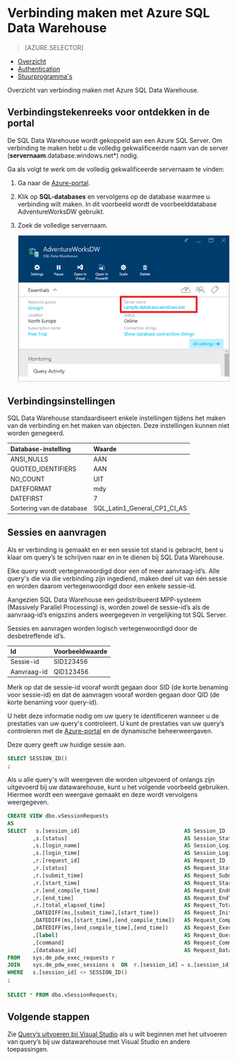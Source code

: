 <properties
   pageTitle="Verbinding maken met Azure SQL Data Warehouse | Microsoft Azure"
   description="Overzicht van verbindingen voor het maken van verbinding met Azure SQL Data Warehouse"
   services="sql-data-warehouse"
   documentationCenter="NA"
   authors="sonyam"
   manager="barbkess"
   editor=""/>

<tags
   ms.service="sql-data-warehouse"
   ms.devlang="NA"
   ms.topic="get-started-article"
   ms.tgt_pltfrm="NA"
   ms.workload="data-services"
   ms.date="06/20/2016"
   ms.author="sonyama;barbkess"/>

# Verbinding maken met Azure SQL Data Warehouse

> [AZURE.SELECTOR]
- [Overzicht](sql-data-warehouse-connect-overview.md)
- [Authentication](sql-data-warehouse-authentication.md)
- [Stuurprogramma's](sql-data-warehouse-connection-strings.md)

Overzicht van verbinding maken met Azure SQL Data Warehouse. 

## Verbindingstekenreeks voor ontdekken in de portal

De SQL Data Warehouse wordt gekoppeld aan een Azure SQL Server. Om verbinding te maken hebt u de volledig gekwalificeerde naam van de server (**servernaam**.database.windows.net*) nodig.

Ga als volgt te werk om de volledig gekwalificeerde servernaam te vinden:

1. Ga naar de [Azure-portal][].
2. Klik op **SQL-databases** en vervolgens op de database waarmee u verbinding wilt maken. In dit voorbeeld wordt de voorbeelddatabase AdventureWorksDW gebruikt.
3. Zoek de volledige servernaam.

    ![Volledige servernaam][1]

## Verbindingsinstellingen
SQL Data Warehouse standaardiseert enkele instellingen tijdens het maken van de verbinding en het maken van objecten. Deze instellingen kunnen niet worden genegeerd.

| Database-instelling   | Waarde                        |
| :----------------- | :--------------------------- |
| ANSI_NULLS         | AAN                           |
| QUOTED_IDENTIFIERS | AAN                           |
| NO_COUNT           | UIT                          |
| DATEFORMAT         | mdy                          |
| DATEFIRST          | 7                            |
| Sortering van de database | SQL_Latin1_General_CP1_CI_AS |

## Sessies en aanvragen
Als er verbinding is gemaakt en er een sessie tot stand is gebracht, bent u klaar om query’s te schrijven naar en in te dienen bij SQL Data Warehouse.

Elke query wordt vertegenwoordigd door een of meer aanvraag-id’s. Alle query's die via die verbinding zijn ingediend, maken deel uit van één sessie en worden daarom vertegenwoordigd door een enkele sessie-id.

Aangezien SQL Data Warehouse een gedistribueerd MPP-systeem (Massively Parallel Processing) is, worden zowel de sessie-id’s als de aanvraag-id’s enigszins anders weergegeven in vergelijking tot SQL Server.

Sessies en aanvragen worden logisch vertegenwoordigd door de desbetreffende id’s.

| Id | Voorbeeldwaarde |
| :--------- | :------------ |
| Sessie-id | SID123456     |
| Aanvraag-id | QID123456     |

Merk op dat de sessie-id vooraf wordt gegaan door SID (de korte benaming voor sessie-id) en dat de aanvragen vooraf worden gegaan door QID (de korte benaming voor query-id).

U hebt deze informatie nodig om uw query te identificeren wanneer u de prestaties van uw query's controleert. U kunt de prestaties van uw query’s controleren met de [Azure-portal] en de dynamische beheerweergaven.

Deze query geeft uw huidige sessie aan.

```sql
SELECT SESSION_ID()
;
```

Als u alle query's wilt weergeven die worden uitgevoerd of onlangs zijn uitgevoerd bij uw datawarehouse, kunt u het volgende voorbeeld gebruiken. Hiermee wordt een weergave gemaakt en deze wordt vervolgens weergegeven.

```sql
CREATE VIEW dbo.vSessionRequests
AS
SELECT   s.[session_id]                                 AS Session_ID
        ,s.[status]                                     AS Session_Status
        ,s.[login_name]                                 AS Session_LoginName
        ,s.[login_time]                                 AS Session_LoginTime
        ,r.[request_id]                                 AS Request_ID
        ,r.[status]                                     AS Request_Status
        ,r.[submit_time]                                AS Request_SubmitTime
        ,r.[start_time]                                 AS Request_StartTime
        ,r.[end_compile_time]                           AS Request_EndCompileTime
        ,r.[end_time]                                   AS Request_EndTime
        ,r.[total_elapsed_time]                         AS Request_TotalElapsedDuration_ms
        ,DATEDIFF(ms,[submit_time],[start_time])        AS Request_InitiateDuration_ms
        ,DATEDIFF(ms,[start_time],[end_compile_time])   AS Request_CompileDuration_ms
        ,DATEDIFF(ms,[end_compile_time],[end_time])     AS Request_ExecDuration_ms
        ,[label]                                        AS Request_QueryLabel
        ,[command]                                      AS Request_Command
        ,[database_id]                                  AS Request_Database_ID
FROM    sys.dm_pdw_exec_requests r
JOIN    sys.dm_pdw_exec_sessions s  ON  r.[session_id] = s.[session_id]
WHERE   s.[session_id] <> SESSION_ID()
;

SELECT * FROM dbo.vSessionRequests;
```

## Volgende stappen

Zie [Query’s uitvoeren bij Visual Studio][] als u wilt beginnen met het uitvoeren van query’s bij uw datawarehouse met Visual Studio en andere toepassingen.


<!--Arcticles-->

[Query’s uitvoeren bij Visual Studio]: ./sql-data-warehouse-query-visual-studio.md

<!--Other-->
[Azure-portal]: https://portal.azure.com

<!--Image references-->

[1]: media/sql-data-warehouse-connect-overview/get-server-name.png





<!--HONumber=ago16_HO4-->


